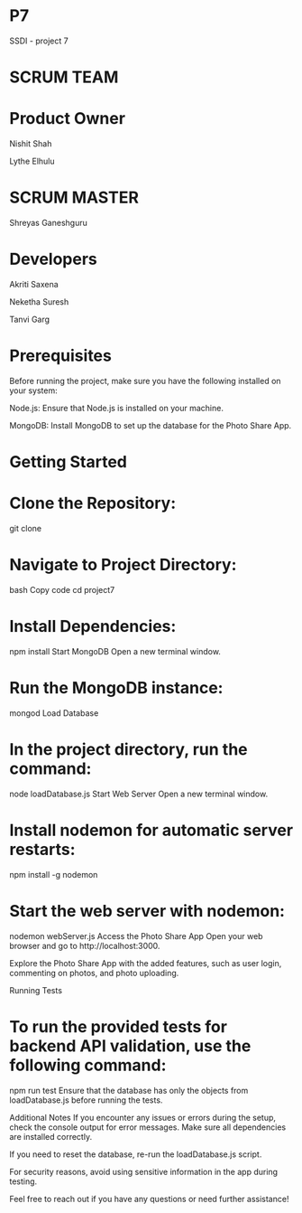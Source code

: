 # P7
SSDI - project 7

# SCRUM TEAM

# Product Owner
Nishit Shah

Lythe Elhulu

# SCRUM MASTER
Shreyas Ganeshguru 

# Developers
Akriti Saxena

Neketha Suresh

Tanvi Garg

# Prerequisites
Before running the project, make sure you have the following installed on your system:

Node.js: Ensure that Node.js is installed on your machine.

MongoDB: Install MongoDB to set up the database for the Photo Share App.

# Getting Started
# Clone the Repository:


git clone <repository-url>


# Navigate to Project Directory:

bash
Copy code
cd project7


#  Install Dependencies:

npm install
Start MongoDB
Open a new terminal window.

# Run the MongoDB instance:


mongod
Load Database


# In the project directory, run the command:

node loadDatabase.js
Start Web Server
Open a new terminal window.

# Install nodemon for automatic server restarts:


npm install -g nodemon

# Start the web server with nodemon:


nodemon webServer.js
Access the Photo Share App
Open your web browser and go to http://localhost:3000.

Explore the Photo Share App with the added features, such as user login, commenting on photos, and photo uploading.

Running Tests

# To run the provided tests for backend API validation, use the following command:


npm run test
Ensure that the database has only the objects from loadDatabase.js before running the tests.

Additional Notes
If you encounter any issues or errors during the setup, check the console output for error messages. Make sure all dependencies are installed correctly.

If you need to reset the database, re-run the loadDatabase.js script.

For security reasons, avoid using sensitive information in the app during testing.

Feel free to reach out if you have any questions or need further assistance!
